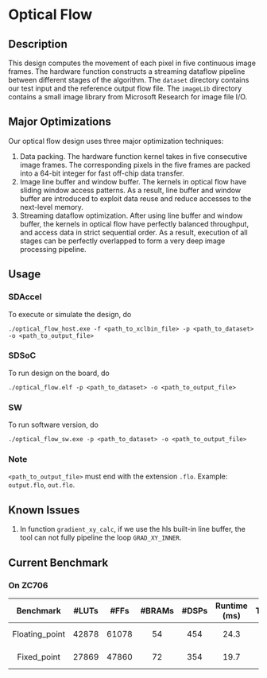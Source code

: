 # Optical Flow

## Description
This design computes the movement of each pixel in five continuous image frames. 
The hardware function constructs a streaming dataflow pipeline between different stages of the algorithm. 
The `dataset` directory contains our test input and the reference output flow file. 
The `imageLib` directory contains a small image library from Microsoft Research for image file I/O. 

## Major Optimizations
Our optical flow design uses three major optimization techniques:
1. Data packing. The hardware function kernel takes in five consecutive image frames. 
The corresponding pixels in the five frames are packed into a 64-bit integer for fast off-chip data transfer. 
2. Image line buffer and window buffer. The kernels in optical flow have sliding window access patterns. 
As a result, line buffer and window buffer are introduced to exploit data reuse and reduce accesses to the next-level memory. 
3. Streaming dataflow optimization. 
After using line buffer and window buffer, the kernels in optical flow have perfectly balanced throughput, and access data in strict sequential order. 
As a result, execution of all stages can be perfectly overlapped to form a very deep image processing pipeline. 

## Usage
### SDAccel
To execute or simulate the design, do

`./optical_flow_host.exe -f <path_to_xclbin_file> -p <path_to_dataset> -o <path_to_output_file>`

### SDSoC
To run design on the board, do

`./optical_flow.elf -p <path_to_dataset> -o <path_to_output_file>`

### SW
To run software version, do

`./optical_flow_sw.exe -p <path_to_dataset> -o <path_to_output_file>`

### Note
`<path_to_output_file>` must end with the extension `.flo`. Example: `output.flo`, `out.flo`. 

## Known Issues
1. In function `gradient_xy_calc`, if we use the hls built-in line buffer, the tool can not fully pipeline the loop `GRAD_XY_INNER`. 

## Current Benchmark

### On ZC706
| Benchmark | #LUTs | #FFs | #BRAMs | #DSPs | Runtime (ms) | Throughput |
|:---------:|:-----:|:----:|:-----:|:------:|:------------:|:----------:|
|Floating_point|42878|61078|54|454|24.3|41.2 frames/s|
|Fixed_point|27869|47860|72|354|19.7|50.8 images/s|
